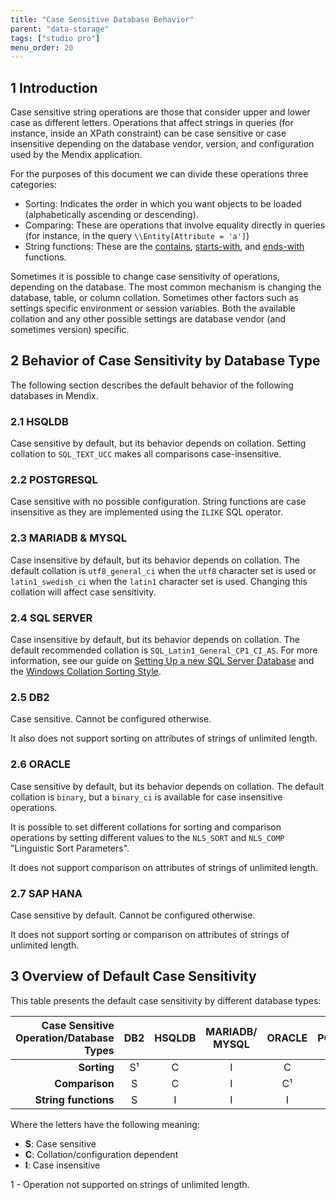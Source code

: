 ```yaml
---
title: "Case Sensitive Database Behavior"
parent: "data-storage"
tags: ["studio pro"]
menu_order: 20
---
```


## 1 Introduction

Case sensitive string operations are those that consider upper and lower case as different letters.
Operations that affect strings in queries (for instance, inside an XPath constraint) can be case sensitive or case insensitive depending on the database vendor, version, and configuration used by the Mendix application.

For the purposes of this document we can divide these operations three categories:

- Sorting: Indicates the order in which you want objects to be loaded (alphabetically ascending or descending).
- Comparing: These are operations that involve equality directly in queries (for instance, in the query `\\Entity[Attribute = 'a']`)
- String functions: These are the [contains](xpath-contains), [starts-with](xpath-starts-with), and [ends-with](xpath-ends-with) functions.

Sometimes it is possible to change case sensitivity of operations, depending on the database.
The most common mechanism is changing the database, table, or column collation.
Sometimes other factors such as settings specific environment or session variables.
Both the available collation and any other possible settings are database vendor (and sometimes version) specific.

## 2 Behavior of Case Sensitivity by Database Type

The following section describes the default behavior of the following databases in Mendix.

### 2.1 HSQLDB

Case sensitive by default, but its behavior depends on collation. Setting collation to `SQL_TEXT_UCC` makes all comparisons case-insensitive.

### 2.2 POSTGRESQL

Case sensitive with no possible configuration. String functions are case insensitive as they are implemented using the `ILIKE` SQL operator.

### 2.3 MARIADB & MYSQL

Case insensitive by default, but its behavior depends on collation. The default collation is `utf8_general_ci` when the `utf8` character set is used or `latin1_swedish_ci` when the `latin1` character set is used. Changing this collation will affect case sensitivity.

### 2.4 SQL SERVER

Case insensitive by default, but its behavior depends on collation. The default recommended collation is `SQL_Latin1_General_CP1_CI_AS`. For more information, see our guide on [Setting Up a new SQL Server Database](setting-up-a-new-sql-server-database) and the [Windows Collation Sorting Style](https://msdn.microsoft.com/en-us/library/ms143515.aspx).

### 2.5 DB2

Case sensitive. Cannot be configured otherwise.

It also does not support sorting on attributes of strings of unlimited length.

### 2.6 ORACLE

Case sensitive by default, but its behavior depends on collation. The default collation is `binary`, but a `binary_ci` is available for case insensitive operations.

It is possible to set different collations for sorting and comparison operations by setting different values to the `NLS_SORT` and `NLS_COMP` "Linguistic Sort Parameters".

It does not support comparison on attributes of strings of unlimited length.

### 2.7 SAP HANA

Case sensitive by default. Cannot be configured otherwise.

It does not support sorting or comparison on attributes of strings of unlimited length.

## 3 Overview of Default Case Sensitivity

This table presents the default case sensitivity by different database types:

| Case Sensitive Operation/Database Types  | DB2 | HSQLDB | MARIADB/ MYSQL | ORACLE | POSTGRESQL | SAP HANA | SQL SERVER |
|-----------------------------------------:|:---:|:------:|:--------------:|:------:|:----------:|:--------:|:----------:|
| **Sorting**                              | S¹  | C      | I              | C      | S          | S¹       | C          |
| **Comparison**                           | S   | C      | I              | C¹     | S          | S¹       | C          |
| **String functions**                     | S   | I      | I              | I      | I          | S        | I          |

Where the letters have the following meaning:

- **S**: Case sensitive
- **C**: Collation/configuration dependent
- **I**: Case insensitive

1 - Operation not supported on strings of unlimited length.
